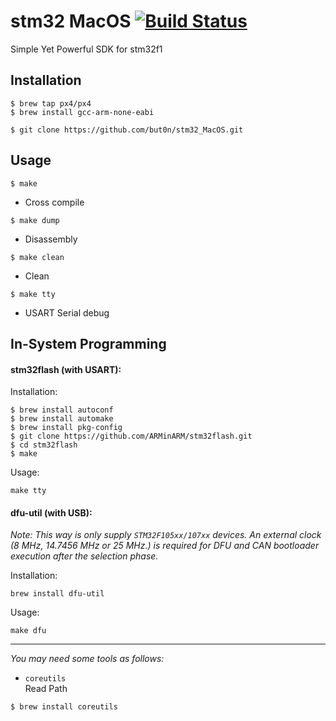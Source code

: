 # stm32 MacOS	[![Build Status](https://travis-ci.org/but0n/stm32_MacOS.svg?branch=master)](https://travis-ci.org/but0n/stm32_MacOS)

Simple Yet Powerful SDK for stm32f1

## Installation

```
$ brew tap px4/px4
$ brew install gcc-arm-none-eabi
```

```
$ git clone https://github.com/but0n/stm32_MacOS.git
```

## Usage

```
$ make
```
 - Cross compile

```
$ make dump
```
 - Disassembly

```
$ make clean
```
 - Clean

```
$ make tty
```
 - USART Serial debug


## In-System Programming

#### stm32flash (with USART):

Installation:
```
$ brew install autoconf
$ brew install automake
$ brew install pkg-config
$ git clone https://github.com/ARMinARM/stm32flash.git
$ cd stm32flash
$ make
```
Usage:
```
make tty
```

#### dfu-util (with USB):
*Note: This way is only supply `STM32F105xx/107xx` devices. An external clock (8 MHz, 14.7456 MHz or 25 MHz.) is required for DFU
and CAN bootloader execution after the selection phase.*

Installation:
```
brew install dfu-util
```

Usage:
```
make dfu
```


---
*You may need some tools as follows:*

* `coreutils` </br>
Read Path

```
$ brew install coreutils
```
